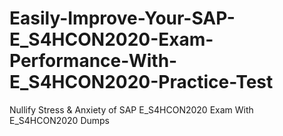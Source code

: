 # Easily-Improve-Your-SAP-E_S4HCON2020-Exam-Performance-With-E_S4HCON2020-Practice-Test
Nullify Stress &amp; Anxiety of SAP E_S4HCON2020 Exam With E_S4HCON2020 Dumps
